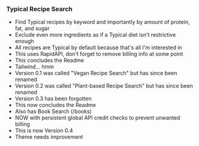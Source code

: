 ### Typical Recipe Search

- Find Typical recipes by keyword and importantly by amount of protein, fat, and sugar
- Exclude even more ingredients as if a Typical diet isn't restrictive enough
- All recipes are Typical by default because that's all I'm interested in
- This uses RapidAPI, don't forget to remove billing info at some point
- This concludes the Readme
- Tailwind... hmm
- Version 0.1 was called "Vegan Recipe Search" but has since been renamed 
- Version 0.2 was called "Plant-based Recipe Search" but has since been renamed
- Version 0.3 has been forgotten
- This now concludes the Readme
- Also has Book Search (/books)
- NOW with persistent global API credit checks to prevent unwanted billing
- This is now Version 0.4 
- Theme needs improvement

